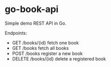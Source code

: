 # go-book-api

Simple demo REST API in Go.

Endpoints:
 - GET /books/{id} fetch one book
 - GET /books fetch all books
 - POST /books register a new book
 - DELETE /books/{id} delete a registered book
